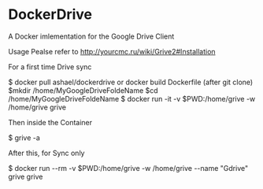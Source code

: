 # DockerDrive
A Docker imlementation for the Google Drive Client

Usage
Pealse refer to http://yourcmc.ru/wiki/Grive2#Installation

For a first time Drive sync

$ docker pull ashael/dockerdrive or docker build Dockerfile (after git clone)
$mkdir /home/MyGoogleDriveFoldeName
$cd /home/MyGoogleDriveFoldeName
$ docker run -it -v $PWD:/home/grive -w /home/grive grive

Then inside the Container

$ grive -a

After this, for Sync only

$ docker run --rm -v $PWD:/home/grive -w /home/grive --name "Gdrive" grive grive
